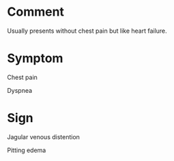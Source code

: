 # Comment

Usually presents without chest pain but like heart failure.

# Symptom

Chest pain

Dyspnea

# Sign

Jagular venous distention

Pitting edema
